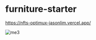 # furniture-starter

https://nfts-optimux-jasonlim.vercel.app/

![me3](https://user-images.githubusercontent.com/107684179/193408005-9ddbb204-00d2-4caf-be26-7d90efff6ac0.png)
